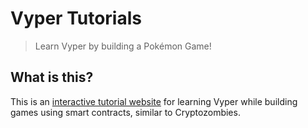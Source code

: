 # Vyper Tutorials

> Learn Vyper by building a Pokémon Game!

## What is this?

This is an [interactive tutorial website](https://vyper.fun) for learning Vyper while building games using smart contracts, similar to Cryptozombies.
